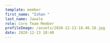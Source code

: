 ```yaml
---
template: member
first_name: "Ishan "
last_name: Jawale
role: Core Team Member
profileImage: /assets/2020-12-13-18.46.18.jpg
date: 2020-12-13 18:40
---
```

